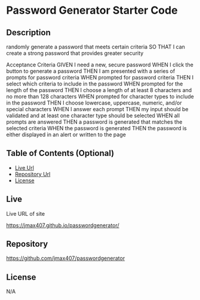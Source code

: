 # Password Generator Starter Code


## Description 

randomly generate a password that meets certain criteria
SO THAT I can create a strong password that provides greater security

Acceptance Criteria
GIVEN I need a new, secure password
WHEN I click the button to generate a password
THEN I am presented with a series of prompts for password criteria
WHEN prompted for password criteria
THEN I select which criteria to include in the password
WHEN prompted for the length of the password
THEN I choose a length of at least 8 characters and no more than 128 characters
WHEN prompted for character types to include in the password
THEN I choose lowercase, uppercase, numeric, and/or special characters
WHEN I answer each prompt
THEN my input should be validated and at least one character type should be selected
WHEN all prompts are answered
THEN a password is generated that matches the selected criteria
WHEN the password is generated
THEN the password is either displayed in an alert or written to the page


## Table of Contents (Optional)

* [Live Url](#Live)
* [Repository Url](#Repository)
* [License](#License)



## Live

Live URL of site

https://jmax407.github.io/passwordgenerator/

## Repository

https://github.com/jmax407/passwordgenerator

## License

N/A
